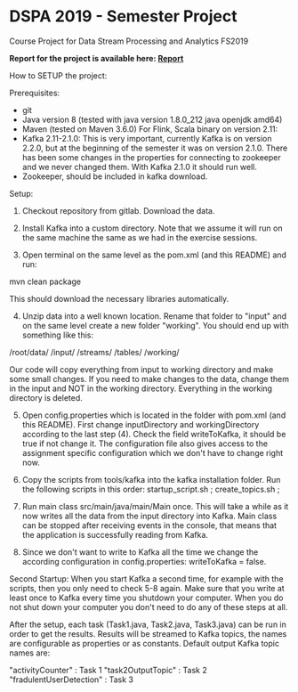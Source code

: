 # DSPA 2019 - Semester Project

Course Project for Data Stream Processing and Analytics FS2019

**Report for the project is available here: [Report](DSPA_FinalReport.pdf)**

How to SETUP the project:

Prerequisites:
- git
- Java version 8 (tested with java version 1.8.0_212 java openjdk amd64)
- Maven (tested on Maven 3.6.0)
For Flink, Scala binary on version 2.11:
- Kafka 2.11-2.1.0: This is very important, currently Kafka is on version
2.2.0, but at the beginning of the semester it was on version 2.1.0. There
has been some changes in the properties for connecting to zookeeper and we
never changed them. With Kafka 2.1.0 it should run well.
- Zookeeper, should be included in kafka download.


Setup:
1. Checkout repository from gitlab. Download the data.

2. Install Kafka into a custom directory. Note that we assume it will run
on the same machine the same as we had in the exercise sessions.

3. Open terminal on the same level as the pom.xml (and this README) and run:

mvn clean package

This should download the necessary libraries automatically.

4. Unzip data into a well known location. Rename that folder to "input" and
on the same level create a new folder "working". You should end up with
something like this:

/root/data/
          /input/
                /streams/
                /tables/
          /working/

Our code will copy everything from input to working directory and make some
small changes. If you need to make changes to the data, change them in the
input and NOT in the working directory. Everything in the working directory
is deleted.

5. Open config.properties which is located in the folder with pom.xml (and
this README). First change inputDirectory and workingDirectory according to
the last step (4). Check the field writeToKafka, it should be true if not
change it. The configuration file also gives access to the assignment
specific configuration which we don't have to change right now.

6. Copy the scripts from tools/kafka into the kafka installation folder. Run
the following scripts in this order: startup_script.sh ; create_topics.sh ;

7. Run main class src/main/java/main/Main once. This will take a while as it
now writes all the data from the input directory into Kafka. Main class can 
be stopped after receiving events in the console, that means that the application
is successfully reading from Kafka.

8. Since we don't want to write to Kafka all the time we change the according
configuration in config.properties: writeToKafka = false.

Second Startup:
When you start Kafka a second time, for example with the scripts, then you only
need to check 5-8 again. Make sure that you write at least once to Kafka every
time you shutdown your computer. When you do not shut down your computer you don't
need to do any of these steps at all.

After the setup, each task (Task1.java, Task2.java, Task3.java) can be run in order to 
get the results. Results will be streamed to Kafka topics, the names are configurable 
as properties or as constants. Default output Kafka topic names are:

"activityCounter" : Task 1
"task2OutputTopic" : Task 2
"fradulentUserDetection" : Task 3
